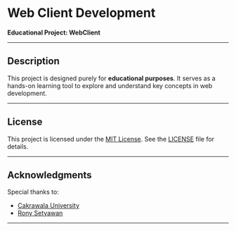# Web Client Development

**Educational Project: WebClient**

---

## Description

This project is designed purely for **educational purposes**. It serves as a hands-on learning tool to explore and understand key concepts in web development.

---

## License

This project is licensed under the [MIT License](https://mit-license.org/). See the [LICENSE](LICENSE) file for details.

---

## Acknowledgments
Special thanks to:
- [Cakrawala University](https://www.cakrawala.ac.id/)
- [Rony Setyawan](https://www.linkedin.com/in/setyawanrony/)

---